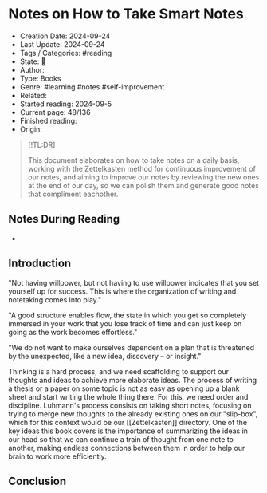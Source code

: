 # Notes on How to Take Smart Notes
- Creation Date: 2024-09-24
- Last Update: 2024-09-24
- Tags / Categories: #reading 
- State: 🌱
- Author: 
- Type: Books
- Genre: #learning #notes #self-improvement 
- Related: 
- Started reading: 2024-09-5
- Current page: 48/136
- Finished reading: 
- Origin:
> [!TL:DR]
> 
>This document elaborates on how to take notes on a daily basis, working with the Zettelkasten method for continuous improvement of our notes, and aiming to improve our notes by reviewing the new ones at the end of our day, so we can polish them and generate good notes that compliment eachother.

## Notes During Reading
- 


## Introduction

"Not having willpower, but not having to use willpower indicates that you set yourself up for success. This is where the organization of writing and notetaking comes into play."

"A good structure enables flow, the state in which you get so completely immersed in your work that you lose track of time and can just keep on going as the work becomes effortless."

"We do not want to make ourselves dependent on a plan that is threatened by the unexpected, like a new idea, discovery – or insight."

Thinking is a hard process, and we need scaffolding to support our thoughts and ideas to achieve more elaborate ideas. The process of writing a thesis or a paper on some topic is not as easy as opening up a blank sheet and start writing the whole thing there. For this, we need order and discipline. Luhmann's process consists on taking short notes, focusing on trying to merge new thoughts to the already existing ones on our "slip-box", which for this context would be our [[Zettelkasten]] directory. One of the key ideas this book covers is the importance of summarizing the ideas in our head so that we can continue a train of thought from one note to another, making endless connections between them in order to help our brain to work more efficiently.
## Conclusion